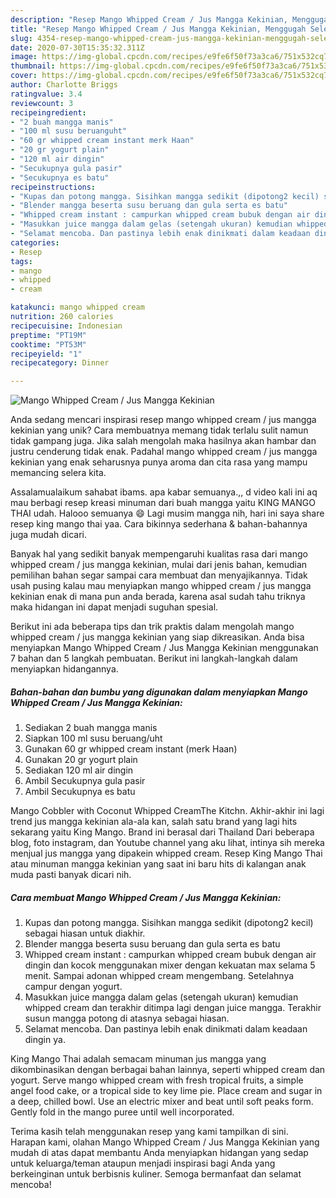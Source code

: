 ```yaml
---
description: "Resep Mango Whipped Cream / Jus Mangga Kekinian, Menggugah Selera"
title: "Resep Mango Whipped Cream / Jus Mangga Kekinian, Menggugah Selera"
slug: 4354-resep-mango-whipped-cream-jus-mangga-kekinian-menggugah-selera
date: 2020-07-30T15:35:32.311Z
image: https://img-global.cpcdn.com/recipes/e9fe6f50f73a3ca6/751x532cq70/mango-whipped-cream-jus-mangga-kekinian-foto-resep-utama.jpg
thumbnail: https://img-global.cpcdn.com/recipes/e9fe6f50f73a3ca6/751x532cq70/mango-whipped-cream-jus-mangga-kekinian-foto-resep-utama.jpg
cover: https://img-global.cpcdn.com/recipes/e9fe6f50f73a3ca6/751x532cq70/mango-whipped-cream-jus-mangga-kekinian-foto-resep-utama.jpg
author: Charlotte Briggs
ratingvalue: 3.4
reviewcount: 3
recipeingredient:
- "2 buah mangga manis"
- "100 ml susu beruanguht"
- "60 gr whipped cream instant merk Haan"
- "20 gr yogurt plain"
- "120 ml air dingin"
- "Secukupnya gula pasir"
- "Secukupnya es batu"
recipeinstructions:
- "Kupas dan potong mangga. Sisihkan mangga sedikit (dipotong2 kecil) sebagai hiasan untuk diakhir."
- "Blender mangga beserta susu beruang dan gula serta es batu"
- "Whipped cream instant : campurkan whipped cream bubuk dengan air dingin dan kocok menggunakan mixer dengan kekuatan max selama 5 menit. Sampai adonan whipped cream mengembang. Setelahnya campur dengan yogurt."
- "Masukkan juice mangga dalam gelas (setengah ukuran) kemudian whipped cream dan terakhir ditimpa lagi dengan juice mangga. Terakhir susun mangga potong di atasnya sebagai hiasan."
- "Selamat mencoba. Dan pastinya lebih enak dinikmati dalam keadaan dingin ya."
categories:
- Resep
tags:
- mango
- whipped
- cream

katakunci: mango whipped cream 
nutrition: 260 calories
recipecuisine: Indonesian
preptime: "PT19M"
cooktime: "PT53M"
recipeyield: "1"
recipecategory: Dinner

---
```



![Mango Whipped Cream / Jus Mangga Kekinian](https://img-global.cpcdn.com/recipes/e9fe6f50f73a3ca6/751x532cq70/mango-whipped-cream-jus-mangga-kekinian-foto-resep-utama.jpg)

Anda sedang mencari inspirasi resep mango whipped cream / jus mangga kekinian yang unik? Cara membuatnya memang tidak terlalu sulit namun tidak gampang juga. Jika salah mengolah maka hasilnya akan hambar dan justru cenderung tidak enak. Padahal mango whipped cream / jus mangga kekinian yang enak seharusnya punya aroma dan cita rasa yang mampu memancing selera kita.

Assalamualaikum sahabat ibams. apa kabar semuanya.,, d video kali ini aq mau berbagi resep kreasi minuman dari buah mangga yaitu KING MANGO THAI udah. Halooo semuanya 😄 Lagi musim mangga nih, hari ini saya share resep king mango thai yaa. Cara bikinnya sederhana &amp; bahan-bahannya juga mudah dicari.

Banyak hal yang sedikit banyak mempengaruhi kualitas rasa dari mango whipped cream / jus mangga kekinian, mulai dari jenis bahan, kemudian pemilihan bahan segar sampai cara membuat dan menyajikannya. Tidak usah pusing kalau mau menyiapkan mango whipped cream / jus mangga kekinian enak di mana pun anda berada, karena asal sudah tahu triknya maka hidangan ini dapat menjadi suguhan spesial.


Berikut ini ada beberapa tips dan trik praktis dalam mengolah mango whipped cream / jus mangga kekinian yang siap dikreasikan. Anda bisa menyiapkan Mango Whipped Cream / Jus Mangga Kekinian menggunakan 7 bahan dan 5 langkah pembuatan. Berikut ini langkah-langkah dalam menyiapkan hidangannya.

<!--inarticleads1-->

##### Bahan-bahan dan bumbu yang digunakan dalam menyiapkan Mango Whipped Cream / Jus Mangga Kekinian:

1. Sediakan 2 buah mangga manis
1. Siapkan 100 ml susu beruang/uht
1. Gunakan 60 gr whipped cream instant (merk Haan)
1. Gunakan 20 gr yogurt plain
1. Sediakan 120 ml air dingin
1. Ambil Secukupnya gula pasir
1. Ambil Secukupnya es batu


Mango Cobbler with Coconut Whipped CreamThe Kitchn. Akhir-akhir ini lagi trend jus mangga kekinian ala-ala kan, salah satu brand yang lagi hits sekarang yaitu King Mango. Brand ini berasal dari Thailand Dari beberapa blog, foto instagram, dan Youtube channel yang aku lihat, intinya sih mereka menjual jus mangga yang dipakein whipped cream. Resep King Mango Thai atau minuman mangga kekinian yang saat ini baru hits di kalangan anak muda pasti banyak dicari nih. 

<!--inarticleads2-->

##### Cara membuat Mango Whipped Cream / Jus Mangga Kekinian:

1. Kupas dan potong mangga. Sisihkan mangga sedikit (dipotong2 kecil) sebagai hiasan untuk diakhir.
1. Blender mangga beserta susu beruang dan gula serta es batu
1. Whipped cream instant : campurkan whipped cream bubuk dengan air dingin dan kocok menggunakan mixer dengan kekuatan max selama 5 menit. Sampai adonan whipped cream mengembang. Setelahnya campur dengan yogurt.
1. Masukkan juice mangga dalam gelas (setengah ukuran) kemudian whipped cream dan terakhir ditimpa lagi dengan juice mangga. Terakhir susun mangga potong di atasnya sebagai hiasan.
1. Selamat mencoba. Dan pastinya lebih enak dinikmati dalam keadaan dingin ya.


King Mango Thai adalah semacam minuman jus mangga yang dikombinasikan dengan berbagai bahan lainnya, seperti whipped cream dan yogurt. Serve mango whipped cream with fresh tropical fruits, a simple angel food cake, or a tropical side to key lime pie. Place cream and sugar in a deep, chilled bowl. Use an electric mixer and beat until soft peaks form. Gently fold in the mango puree until well incorporated. 

Terima kasih telah menggunakan resep yang kami tampilkan di sini. Harapan kami, olahan Mango Whipped Cream / Jus Mangga Kekinian yang mudah di atas dapat membantu Anda menyiapkan hidangan yang sedap untuk keluarga/teman ataupun menjadi inspirasi bagi Anda yang berkeinginan untuk berbisnis kuliner. Semoga bermanfaat dan selamat mencoba!
